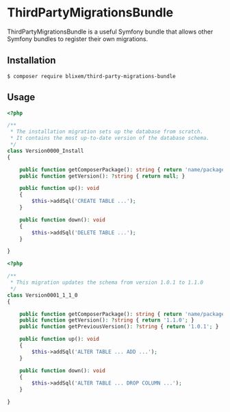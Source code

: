 # ThirdPartyMigrationsBundle

ThirdPartyMigrationsBundle is a useful Symfony bundle that allows other Symfony bundles to register their own migrations.

## Installation

```
$ composer require blixem/third-party-migrations-bundle
```

## Usage

```php
<?php

/**
 * The installation migration sets up the database from scratch.
 * It contains the most up-to-date version of the database schema.
 */
class Version0000_Install
{

    public function getComposerPackage(): string { return 'name/package'; }
    public function getVersion(): ?string { return null; }

    public function up(): void
    {
        $this->addSql('CREATE TABLE ...');
    }

    public function down(): void
    {
        $this->addSql('DELETE TABLE ...');
    }

}
```

```php
<?php

/**
 * This migration updates the schema from version 1.0.1 to 1.1.0
 */
class Version0001_1_1_0
{

    public function getComposerPackage(): string { return 'name/package'; }
    public function getVersion(): ?string { return '1.1.0'; }
    public function getPreviousVersion(): ?string { return '1.0.1'; }

    public function up(): void
    {
        $this->addSql('ALTER TABLE ... ADD ...');
    }

    public function down(): void
    {
        $this->addSql('ALTER TABLE ... DROP COLUMN ...');
    }

}
```

